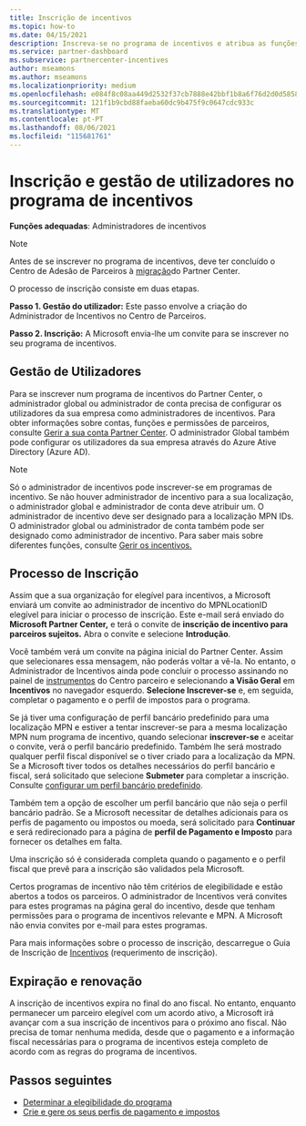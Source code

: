 ```yaml
---
title: Inscrição de incentivos
ms.topic: how-to
ms.date: 04/15/2021
description: Inscreva-se no programa de incentivos e atribua as funções necessárias para a gestão do utilizador. Este artigo descreve o processo de inscrição.
ms.service: partner-dashboard
ms.subservice: partnercenter-incentives
author: mseamons
ms.author: mseamons
ms.localizationpriority: medium
ms.openlocfilehash: e084f8c08aa449d2532f37cb7888e42bbf1b8a6f76d2d0d5858b9ca8c3b48f4d
ms.sourcegitcommit: 121f1b9cbd88faeba60dc9b475f9c0647cdc933c
ms.translationtype: MT
ms.contentlocale: pt-PT
ms.lasthandoff: 08/06/2021
ms.locfileid: "115681761"
---
```

# <a name="enrollment-and-user-management-in-the-incentives-program"></a>Inscrição e gestão de utilizadores no programa de incentivos

**Funções adequadas**: Administradores de incentivos

>[!NOTE]
>Antes de se inscrever no programa de incentivos, deve ter concluído o Centro de Adesão de Parceiros à [migração](./partner-membership-center-retirement-faq.md)do Partner Center.

O processo de inscrição consiste em duas etapas.

**Passo 1. Gestão do utilizador:** Este passo envolve a criação do Administrador de Incentivos no Centro de Parceiros.

**Passo 2. Inscrição:** A Microsoft envia-lhe um convite para se inscrever no seu programa de incentivos.

## <a name="user-management"></a>Gestão de Utilizadores

Para se inscrever num programa de incentivos do Partner Center, o administrador global ou administrador de conta precisa de configurar os utilizadores da sua empresa como administradores de incentivos. Para obter informações sobre contas, funções e permissões de parceiros, consulte [Gerir a sua conta Partner Center](partner-center-account-setup.md). O administrador Global também pode configurar os utilizadores da sua empresa através do Azure Ative Directory (Azure AD).

>[!NOTE]
>Só o administrador de incentivos pode inscrever-se em programas de incentivo. Se não houver administrador de incentivo para a sua localização, o administrador global e administrador de conta deve atribuir um. O administrador de incentivo deve ser designado para a localização MPN IDs. O administrador global ou administrador de conta também pode ser designado como administrador de incentivo. Para saber mais sobre diferentes funções, consulte [Gerir os incentivos.](permissions-overview.md#manage-incentives)

## <a name="enrollment-process"></a>Processo de Inscrição

Assim que a sua organização for elegível para incentivos, a Microsoft enviará um convite ao administrador de incentivo do MPNLocationID elegível para iniciar o processo de inscrição. Este e-mail será enviado do **Microsoft Partner Center,** e terá o convite de **inscrição de incentivo para parceiros sujeitos.** Abra o convite e selecione **Introdução**.

Você também verá um convite na página inicial do Partner Center. Assim que selecionares essa mensagem, não poderás voltar a vê-la. No entanto, o Administrador de Incentivos ainda pode concluir o processo assinando no painel de [instrumentos](https://partner.microsoft.com/dashboard/) do Centro parceiro e selecionando **a Visão Geral** em **Incentivos** no navegador esquerdo. **Selecione Inscrever-se** e, em seguida, completar o pagamento e o perfil de impostos para o programa.

Se já tiver uma configuração de perfil bancário predefinido para uma localização MPN e estiver a tentar inscrever-se para a mesma localização MPN num programa de incentivo, quando selecionar **inscrever-se** e aceitar o convite, verá o perfil bancário predefinido. Também lhe será mostrado qualquer perfil fiscal disponível se o tiver criado para a localização da MPN. Se a Microsoft tiver todos os detalhes necessários do perfil bancário e fiscal, será solicitado que selecione **Submeter** para completar a inscrição. Consulte [configurar um perfil bancário predefinido](incentives-create-and-manage-your-payout-and-tax-profiles.md#set-up-a-default-bank-profile).

Também tem a opção de escolher um perfil bancário que não seja o perfil bancário padrão. Se a Microsoft necessitar de detalhes adicionais para os perfis de pagamento ou impostos ou moeda, será solicitado para **Continuar** e será redirecionado para a página de **perfil de Pagamento e Imposto** para fornecer os detalhes em falta. 

Uma inscrição só é considerada completa quando o pagamento e o perfil fiscal que prevê para a inscrição são validados pela Microsoft.

Certos programas de incentivo não têm critérios de elegibilidade e estão abertos a todos os parceiros. O administrador de Incentivos verá convites para estes programas na página geral do incentivo, desde que tenham permissões para o programa de incentivos relevante e MPN. A Microsoft não envia convites por e-mail para estes programas.

Para mais informações sobre o processo de inscrição, descarregue o Guia de Inscrição de [Incentivos](https://partner.microsoft.com/resources/detail/partner-center-incentives-enrollment-pdf) (requerimento de inscrição).

## <a name="expiration-and-renewal"></a>Expiração e renovação

A inscrição de incentivos expira no final do ano fiscal. No entanto, enquanto permanecer um parceiro elegível com um acordo ativo, a Microsoft irá avançar com a sua inscrição de incentivos para o próximo ano fiscal. Não precisa de tomar nenhuma medida, desde que o pagamento e a informação fiscal necessárias para o programa de incentivos esteja completo de acordo com as regras do programa de incentivos.

## <a name="next-steps"></a>Passos seguintes

- [Determinar a elegibilidade do programa](incentives-determined-your-program-eligibility.md)
- [Crie e gere os seus perfis de pagamento e impostos](incentives-create-and-manage-your-payout-and-tax-profiles.md)
